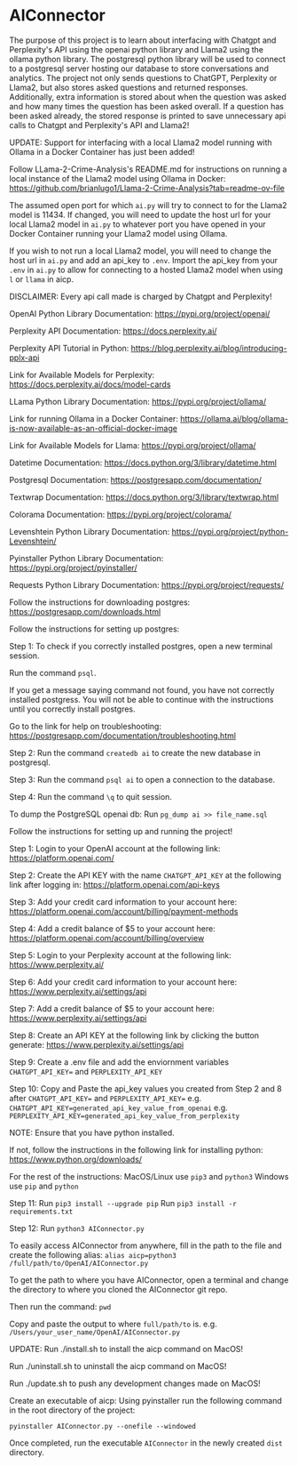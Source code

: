 # AIConnector

The purpose of this project is to learn about interfacing with
Chatgpt and Perplexity's API using the openai python library and
Llama2 using the ollama python library. The postgresql python
library will be used to connect to a postgresql server hosting
our database to store conversations and analytics. The project
not only sends questions to ChatGPT, Perplexity or Llama2, but
also stores asked questions and returned responses. Additionally,
extra information is stored about when the question was asked
and how many times the question has been asked overall. If a
question has been asked already, the stored response is printed
to save unnecessary api calls to Chatgpt and Perplexity's API and
Llama2!



UPDATE: Support for interfacing with a local Llama2 model running
with Ollama in a Docker Container has just been added!

Follow LLama-2-Crime-Analysis's README.md for instructions on running a
local instance of the Llama2 model using Ollama in Docker:
https://github.com/brianlugo1/Llama-2-Crime-Analysis?tab=readme-ov-file

The assumed open port for which `ai.py` will try to connect to for the
Llama2 model is 11434. If changed, you will need to update the host
url for your local Llama2 model in `ai.py` to whatever port you have
opened in your Docker Container running your Llama2 model using Ollama.

If you wish to not run a local Llama2 model, you will need to change
the host url in `ai.py` and add an api_key to `.env`. Import the api_key
from your `.env` in `ai.py` to allow for connecting to a hosted Llama2
model when using `l` or `llama` in aicp.



DISCLAIMER: Every api call made is charged by Chatgpt and Perplexity!


OpenAI Python Library Documentation:
https://pypi.org/project/openai/

Perplexity API Documentation:
https://docs.perplexity.ai/

Perplexity API Tutorial in Python:
https://blog.perplexity.ai/blog/introducing-pplx-api

Link for Available Models for Perplexity:
https://docs.perplexity.ai/docs/model-cards

LLama Python Library Documentation:
https://pypi.org/project/ollama/

Link for running Ollama in a Docker Container:
https://ollama.ai/blog/ollama-is-now-available-as-an-official-docker-image

Link for Available Models for Llama:
https://pypi.org/project/ollama/

Datetime Documentation:
https://docs.python.org/3/library/datetime.html

Postgresql Documentation:
https://postgresapp.com/documentation/

Textwrap Documentation:
https://docs.python.org/3/library/textwrap.html

Colorama Documentation:
https://pypi.org/project/colorama/

Levenshtein Python Library Documentation:
https://pypi.org/project/python-Levenshtein/

Pyinstaller Python Library Documentation:
https://pypi.org/project/pyinstaller/

Requests Python Library Documentation:
https://pypi.org/project/requests/


Follow the instructions for downloading postgres:
https://postgresapp.com/downloads.html


Follow the instructions for setting up postgres:

Step 1:
To check if you correctly installed postgres, open a new terminal session.

Run the command `psql`.

If you get a message saying command not found, you have not correctly
installed postgress. You will not be able to continue with the
instructions until you correctly install postgres.

Go to the link for help on troubleshooting:
https://postgresapp.com/documentation/troubleshooting.html

Step 2:
Run the command `createdb ai` to create the new database in postgresql.

Step 3:
Run the command `psql ai` to open a connection to the database.

Step 4:
Run the command `\q` to quit session.

To dump the PostgreSQL openai db:
Run `pg_dump ai >> file_name.sql`

Follow the instructions for setting up and running the project!

Step 1:
Login to your OpenAI account at the following link:
https://platform.openai.com/

Step 2:
Create the API KEY with the name `CHATGPT_API_KEY` at the following link after logging in:
https://platform.openai.com/api-keys

Step 3:
Add your credit card information to your account here:
https://platform.openai.com/account/billing/payment-methods

Step 4:
Add a credit balance of $5 to your account here:
https://platform.openai.com/account/billing/overview

Step 5:
Login to your Perplexity account at the following link:
https://www.perplexity.ai/

Step 6:
Add your credit card information to your account here:
https://www.perplexity.ai/settings/api

Step 7:
Add a credit balance of $5 to your account here:
https://www.perplexity.ai/settings/api

Step 8:
Create an API KEY at the following link by clicking the button generate:
https://www.perplexity.ai/settings/api

Step 9:
Create a .env file and add the enviornment variables `CHATGPT_API_KEY=` and `PERPLEXITY_API_KEY`

Step 10:
Copy and Paste the api_key values you created from Step 2 and 8 after `CHATGPT_API_KEY=` and `PERPLEXITY_API_KEY=`
e.g. `CHATGPT_API_KEY=generated_api_key_value_from_openai`
e.g. `PERPLEXITY_API_KEY=generated_api_key_value_from_perplexity`

NOTE:
Ensure that you have python installed.

If not, follow the instructions in the following link for installing python:
https://www.python.org/downloads/

For the rest of the instructions:
MacOS/Linux use `pip3` and `python3`
Windows use `pip` and `python`

Step 11:
Run `pip3 install --upgrade pip`
Run `pip3 install -r requirements.txt`

Step 12:
Run `python3 AIConnector.py`

To easily access AIConnector from anywhere, fill in the path to the file and create the following alias:
`alias aicp=python3 /full/path/to/OpenAI/AIConnector.py`

To get the path to where you have AIConnector, open a terminal and change the directory to where
you cloned the AIConnector git repo.

Then run the command:
`pwd`

Copy and paste the output to where `full/path/to` is.
e.g. `/Users/your_user_name/OpenAI/AIConnector.py`

UPDATE:
Run ./install.sh to install the aicp command on MacOS!

Run ./uninstall.sh to uninstall the aicp command on MacOS!

Run ./update.sh to push any development changes made on MacOS!


Create an executable of aicp:
Using pyinstaller run the following command in the
root directory of the project:

`pyinstaller AIConnector.py --onefile --windowed`

Once completed, run the executable `AIConnector` in
the newly created `dist` directory.